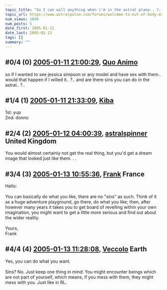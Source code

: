 ```yaml
---
topic_title: "So I can will anything when i'm in the astral plane.. ?.."
topic_url: https://www.astralpulse.com/forums/welcome-to-out-of-body-experiences!/so-i-can-will-anything-when-i-m-in-the-astral-plane
num_views: 1646
num_posts: 5
date_first: 2005-01-11
date_last: 2005-01-13
tags: []
summary: ""
---
```


## \#0/4 (0) [2005-01-11 21:00:29](https://www.astralpulse.com/forums/index.php?msg=142380), [Quo Animo](https://www.astralpulse.com/forums/profile/?u=7853)  ##
<section>
so if I wanted to see jessica simpson or any model and have sex with them.. would that happen if I willed it.. ?.. and are there sins you can do in the astral.. ?..
</section>

## \#1/4 (1) [2005-01-11 21:33:09](https://www.astralpulse.com/forums/index.php?msg=142382), [Kiba](https://www.astralpulse.com/forums/profile/?u=7844)  ##
<section>
1st: yup
<br>
2nd: donno
</section>

## \#2/4 (2) [2005-01-12 04:00:39](https://www.astralpulse.com/forums/index.php?msg=142423), [astralspinner](https://www.astralpulse.com/forums/profile/?u=888) United Kingdom ##
<section>
You would almost certainly not get the real thing, but you'd get a dream image that looked just like them. . .
</section>

## \#3/4 (3) [2005-01-13 10:55:36](https://www.astralpulse.com/forums/index.php?msg=142659), [Frank](https://www.astralpulse.com/forums/profile/?u=359) France ##
<section>
Hello:
<br>
<br>
You can basically do what you like, there are no "sins" as such. Think of it as a huge adventure playground, go there, do what you like; then, after however many years it takes you to get board of revelling within your own imagination, you might want to get a little more serious and find out about the wider reality.
<br>
<br>
Yours,
<br>
Frank
</section>

## \#4/4 (4) [2005-01-13 11:28:08](https://www.astralpulse.com/forums/index.php?msg=142671), [Veccolo](https://www.astralpulse.com/forums/profile/?u=2533) Earth ##
<section>
Yes, you can do what you want.
<br>
<br>
Sins? No. Just keep one thing in mind: You might encounter beings which are not part of yourself, which means, if you mess with them, they might mess with you. Just like in RL.
</section>